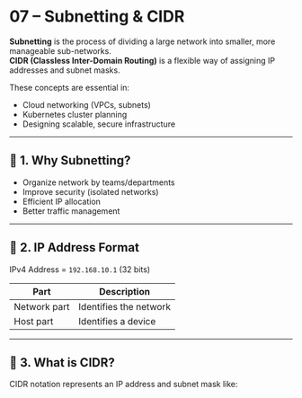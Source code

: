 # 07 – Subnetting & CIDR

**Subnetting** is the process of dividing a large network into smaller, more manageable sub-networks.  
**CIDR (Classless Inter-Domain Routing)** is a flexible way of assigning IP addresses and subnet masks.

These concepts are essential in:
- Cloud networking (VPCs, subnets)
- Kubernetes cluster planning
- Designing scalable, secure infrastructure

---

## 🔹 1. Why Subnetting?

- Organize network by teams/departments
- Improve security (isolated networks)
- Efficient IP allocation
- Better traffic management

---

## 🔹 2. IP Address Format

IPv4 Address = `192.168.10.1` (32 bits)

| Part         | Description        |
|--------------|--------------------|
| Network part | Identifies the network |
| Host part    | Identifies a device |

---

## 🔹 3. What is CIDR?

CIDR notation represents an IP address and subnet mask like:

